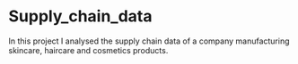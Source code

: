 # Supply_chain_data
In this project I analysed the supply chain data of a company manufacturing skincare, haircare and cosmetics products.
